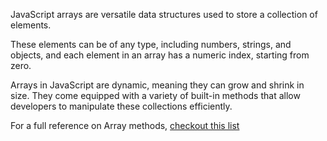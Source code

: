 <p>JavaScript arrays are versatile data structures used to store a collection of elements.</p>
<p>These elements can be of any type, including numbers, strings, and objects, and each element in an array has a numeric index, starting from zero.</p>
<p>Arrays in JavaScript are dynamic, meaning they can grow and shrink in size. They come equipped with a variety of built-in methods that allow developers to manipulate these collections efficiently.</p>
<p>For a full reference on Array methods, <a href="https://developer.mozilla.org/en-US/docs/Web/JavaScript/Reference/Global_Objects/Array" target="_blank" rel="noopener">checkout this list</a></p>